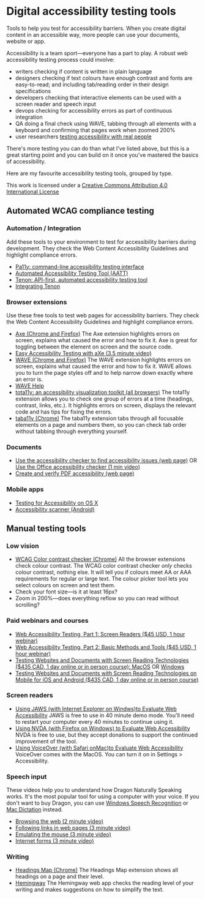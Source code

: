 # Digital accessibility testing tools

Tools to help you test for accessibility barriers. When you create digital content in an accessible way, more people can use your documents, website or app.

Accessibility is a team sport—everyone has a part to play. A robust web accessibility testing process could involve:

- writers checking if content is written in plain language
- designers checking if text colours have enough contrast and fonts are easy-to-read;  and including tab/reading order in their design specifications
- developers checking that interactive elements can be used with a screen reader and speech input
- devops checking for accessibility errors as part of continuous integration
- QA doing a final check using WAVE, tabbing through all elements with a keyboard and confirming that pages work when zoomed 200%
- user researchers [testing accessibility with real people](https://www.makeitfable.com/)

There&#39;s more testing you can do than what I&#39;ve listed above, but this is a great starting point and you can build on it once you&#39;ve mastered the basics of accessibility.

Here are my favourite accessibility testing tools, grouped by type.

This work is licensed under a [Creative Commons Attribution 4.0 International License](http://creativecommons.org/licenses/by/4.0/)

## Automated WCAG compliance testing

### Automation / Integration

Add these tools to your environment to test for accessibility barriers during development. They check the Web Content Accessibility Guidelines and highlight compliance errors.

- [Pa11y: command-line accessibility testing interface](https://pa11y.org/)
- [Automated Accessibility Testing Tool (AATT)](https://github.com/paypal/AATT)
- [Tenon: API-first, automated accessibility testing tool](https://tenon.io/)
- [Integrating Tenon](https://tenon.io/getcode.php)

### Browser extensions

Use these free tools to test web pages for accessibility barriers. They check the Web Content Accessibility Guidelines and highlight compliance errors.

- [Axe (Chrome and Firefox)](https://www.deque.com/axe/axe-for-web/)
The Axe extension highlights errors on screen, explains what caused the error and how to fix it. Axe is great for toggling between the element on screen and the source code.
- [Easy Accessibility Testing with aXe (3.5 minute video)](https://youtu.be/FW1giWW5M9I)
- [WAVE (Chrome and Firefox)](https://wave.webaim.org/extension/)
The WAVE extension highlights errors on screen, explains what caused the error and how to fix it. WAVE allows you to turn the page styles off and to help narrow down exactly where an error is.
- [WAVE Help](https://wave.webaim.org/help)
- [tota11y: an accessibility visualization toolkit (all browsers)](https://khan.github.io/tota11y/)
The tota11y extension allows you to check one group of errors at a time (headings, contrast, links, etc.). It highlights errors on screen, displays the relevant code and has tips for fixing the errors.
- [taba11y (Chrome)](https://chrome.google.com/webstore/detail/taba11y/aocppmckdocdjkphmofnklcjhdidgmga?hl=en)
The taba11y extension tabs through all focusable elements on a page and numbers them, so you can check tab order without tabbing through everything yourself.

### Documents

- [Use the accessibility checker to find accessibility issues (web page)](https://support.office.com/en-us/article/Use-the-Accessibility-Checker-to-find-accessibility-issues-a16f6de0-2f39-4a2b-8bd8-5ad801426c7f) OR
[Use the Office accessibility checker (1 min video)](https://support.office.com/en-us/article/make-your-content-accessible-to-everyone-with-the-accessibility-checker-38059c2d-45ef-4830-9797-618f0e96f3ab)
- [Create and verify PDF accessibility (web page)](https://helpx.adobe.com/ca/acrobat/using/create-verify-pdf-accessibility.html)

### Mobile apps

- [Testing for Accessibility on OS X](https://developer.apple.com/library/archive/documentation/Accessibility/Conceptual/AccessibilityMacOSX/OSXAXTestingApps.html)
- [Accessibility scanner (Android)](https://play.google.com/store/apps/details?id=com.google.android.apps.accessibility.auditor&amp;hl=en_CA)

## Manual testing tools

### Low vision

- [WCAG Color contrast checker (Chrome)](https://chrome.google.com/webstore/detail/wcag-color-contrast-check/plnahcmalebffmaghcpcmpaciebdhgdf?hl=en)
All the browser extensions check colour contrast. The WCAG color contrast checker _only_ checks colour contrast, nothing else. It will tell you if colours meet AA or AAA requirements for regular or large text. The colour picker tool lets you select colours on screen and test them.
- Check your font size—is it at least 16px?
- Zoom in 200%—does everything reflow so you can read without scrolling?

### Paid webinars and courses

- [Web Accessibility Testing, Part 1: Screen Readers ($45 USD, 1 hour webinar)](https://dequeuniversity.com/curriculum/courses/screenreaders)
- [Web Accessibility Testing, Part 2: Basic Methods and Tools ($45 USD, 1 hour webinar)](https://dequeuniversity.com/curriculum/courses/testingmethods)
- [Testing Websites and Documents with Screen Reading Technologies ($435 CAD, 1 day online or in person course): MacOS](http://eliquo.ca/en/training/course.php?crs=EWAW211) OR [Windows](http://eliquo.ca/en/training/course.php?crs=EWAW210)
- [Testing Websites and Documents with Screen Reading Technologies on Mobile for iOS and Android ($435 CAD, 1 day online or in person course)](http://eliquo.ca/en/training/course.php?crs=EWAW213)

### Screen readers

- [Using JAWS (with Internet Explorer on Wind](https://webaim.org/articles/jaws/)[ws)](https://webaim.org/articles/jaws/)[to Evaluate Web Accessibility](https://webaim.org/articles/jaws/)
JAWS is free to use in 40 minute demo mode. You&#39;ll need to restart your computer every 40 minutes to continue using it.
- [Using NVDA (with Firefox on Windows) to Evaluate Web Accessibility](https://webaim.org/articles/nvda/)
NVDA is free to use, but they accept donations to support the continued improvement of the tool.
- [Using VoiceOver (with Safari on](https://webaim.org/articles/voiceover/)[Mac)](https://webaim.org/articles/voiceover/)[to Evaluate Web Accessibility](https://webaim.org/articles/voiceover/)
VoiceOver comes with the MacOS. You can turn it on in Settings > Accessibility.

### Speech input

These videos help you to understand how Dragon Naturally Speaking works. It&#39;s the most popular tool for using a computer with your voice. If you don&#39;t want to buy Dragon, you can use [Windows Speech Recognition](https://www.windowscentral.com/how-set-speech-recognition-windows-10) or [Mac Dictation](https://support.apple.com/en-ca/HT210539) instead.

- [Browsing the web (2 minute video)](https://www.youtube.com/watch?v=ncACrtT_3ig)
- [Following links in web pages (3 minute video)](https://www.youtube.com/watch?v=f9fK-Fk6GrI)
- [Emulating the mouse (3 minute video)](https://youtu.be/iOSObinq7a4)
- [Internet forms (3 minute video)](https://www.youtube.com/watch?v=bmObC7ktNmc)

### Writing

- [Headings Map (Chrome)](https://chrome.google.com/webstore/detail/headingsmap/flbjommegcjonpdmenkdiocclhjacmbi?hl=en)
The Headings Map extension shows all headings on a page and their level.
- [Hemingway](http://www.hemingwayapp.com/)
The Hemingway web app checks the reading level of your writing and makes suggestions on how to simplify the text.
